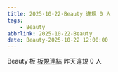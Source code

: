 ```yaml
---
title: 2025-10-22-Beauty 違規 0 人
tags:
    - Beauty
abbrlink: 2025-10-22-Beauty
date: Beauty-2025-10-22 12:00:00
---
```

Beauty 板 [板規連結](https://www.ptt.cc/bbs/Beauty/M.1630069980.A.84B.html)
昨天違規 0 人
